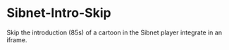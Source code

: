# Sibnet-Intro-Skip
Skip the introduction (85s) of a cartoon in the Sibnet player integrate in an iframe.
